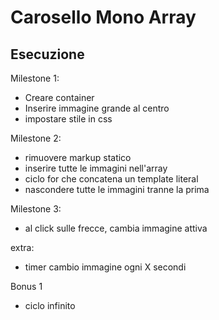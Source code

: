 Carosello Mono Array
===
## Esecuzione

Milestone 1:
- Creare container
- Inserire immagine grande al centro
- impostare stile in css

Milestone 2:
- rimuovere markup statico
- inserire tutte le immagini nell'array
- ciclo for che concatena un template literal
- nascondere tutte le immagini tranne la prima

Milestone 3:
- al click sulle frecce, cambia immagine attiva

extra:
- timer cambio immagine ogni X secondi

Bonus 1
- ciclo infinito